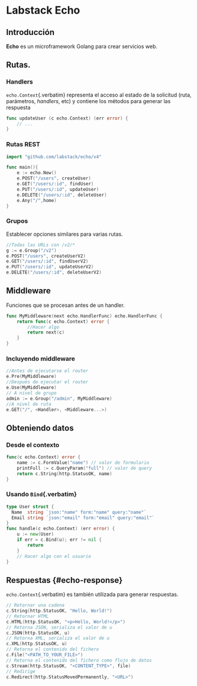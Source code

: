 # Labstack Echo

## Introducción

**Echo** es un microframework Golang para crear servicios web.

## Rutas.

### Handlers

`echo.Context`{.verbatim} representa el acceso al estado de la solicitud
(ruta, parámetros, *handlers*, etc) y contiene los métodos para generar
las respuesta

``` go
func updateUser (c echo.Context) (err error) {
    // ...
}
```

### Rutas REST

``` go
import "github.com/labstack/echo/v4"

func main(){
    e := echo.New()
    e.POST("/users", createUser)
    e.GET("/users/:id", findUser)
    e.PUT("/users/:id", updateUser)
    e.DELETE("/users/:id", deleteUser)
    e.Any("/",home)
}
```

### Grupos

Establecer opciones similares para varias rutas.

``` go
//Todas las URLs con /v2/*
g := e.Group("/v2")
e.POST("/users", createUserV2)
e.GET("/users/:id", findUserV2)
e.PUT("/users/:id", updateUserV2)
e.DELETE("/users/:id", deleteUserV2)
```

## Middleware

Funciones que se procesan antes de un handler.

``` go
func MyMiddleware(next echo.HandlerFunc) echo.HandlerFunc {
    return func(c echo.Context) error {
        //Hacer algo
        return next(c)
    }
}
```

### Incluyendo middleware

``` go
//Antes de ejecutarse el router
e.Pre(MyMiddleware)
//Después de ejecutar el router
e.Use(MyMiddleware)
// A nivel de grupo
admin := e.Group("/admin", MyMiddleware)
//A nivel de ruta
e.GET("/", <Handler>, <Middleware...>)
```

## Obteniendo datos

### Desde el contexto

``` go
func(c echo.Context) error {
    name := c.FormValue("name") // valor de formulario
    printFull := c.QueryParam("full") // valor de query
    return c.String(http.StatusOK, name)
}
```

### Usando `Bind`{.verbatim}

``` go
type User struct {
  Name  string `json:"name" form:"name" query:"name"`
  Email string `json:"email" form:"email" query:"email"`
}
func handle(c echo.Context) (err error) {
    u := new(User)
    if err = c.Bind(u); err != nil {
        return
    }
    // Hacer algo con el usuario
}
```

## Respuestas {#echo-response}

`echo.Context`{.verbatim} es también utilizada para generar respuestas.

``` go
// Retornar una cadena
c.String(http.StatusOK, "Hello, World!")
// Retornar HTML
c.HTML(http.StatusOK, "<p>Hello, World!</p>")
// Retorna JSON, serializa el valor de u
c.JSON(http.StatusOK, u)
// Retorna XML, serializa el valor de u
c.XML(http.StatusOK, u)
// Retorna el contenido del fichero
c.File("<PATH_TO_YOUR_FILE>")
// Retorna el contenido del fichero como flujo de datos
c.Stream(http.StatusOK, "<CONTENT_TYPE>", file)
// Redirige
c.Redirect(http.StatusMovedPermanently, "<URL>")
```

